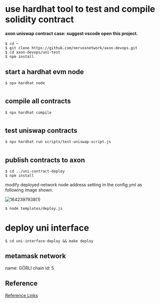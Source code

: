 # use hardhat tool  to test and compile solidity contract
#### axon uniswap contract case: suggest vscode open this project.
```shell
$ cd ~
$ git clone https://github.com/nervosnetwork/axon-devops.git
$ cd axon-devops/uni-test
$ npm install
```
## start a hardhat evm node
```shell
$ npx hardhat node
```
#
## compile all contracts
```shell
$ npx hardhat compile
```
#
## test uniswap contracts
```shell
$ npx hardhat run scripts/test-uniswap-script.js
```
#

## publish contracts to axon
```shell
$ cd ../uni-contract-deploy
$ npm install
```
modify deployed network node address setting in the config.yml as following  image shown.

![1642397938(1)](https://user-images.githubusercontent.com/18735238/149713785-7f2c2898-74d6-4334-a599-27afda81637f.jpg)

```shell
$ node templates/deploy.js
```

# deploy uni interface
```shell
$ cd uni-interface-deploy && make deploy 
```

## metamask network
name: GÖRLI
chain id: 5



## Reference
[Reference Links](https://segmentfault.com/a/1190000040401731)
